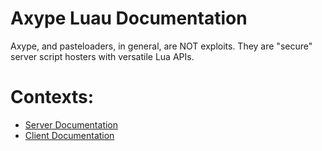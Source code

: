# Axype Luau Documentation

Axype, and pasteloaders, in general, are NOT exploits. They are "secure" server script hosters with versatile Lua APIs.

# Contexts:

- [Server Documentation](./docs/server.md)
- [Client Documentation](./docs/client.md)
